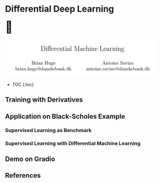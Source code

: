 # Differential Deep Learning

<div>
    <span href="https://https://github.com/brightonm/notebooks/blob/main/Differential%20Deep%20Learning%20in%20Pytorch.ipynb" style="text-decoration: none; color: black;">
        <i class="fa fa-book fa" style="color: darkorange; font-size: 38px;"></i>
    </span>
    <span href="https://www.example1.com" style="text-decoration: none; color: black;">
        <span style="font-size: 38px;">🤗</span>
    </span>  
</div>

<p align="center">
  <img src="/docs/assets/images/diff_ml_paper.png" />
</p>

* TOC
{:toc}

## Training with Derivatives



## Application on Black-Scholes Example

### Supervised Learning as Benchmark

### Supervised Learning with Differential Machine Learning

## Demo on Gradio

## References